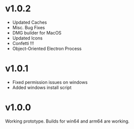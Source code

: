 # v1.0.2

- Updated Caches
- Misc. Bug Fixes
- DMG builder for MacOS
- Updated Icons
- Confetti !!!
- Object-Oriented Electron Process



# v1.0.1

- Fixed permission issues on windows
- Added windows install script

# v1.0.0

Working prototype. Builds for win64 and arm64 are working.
